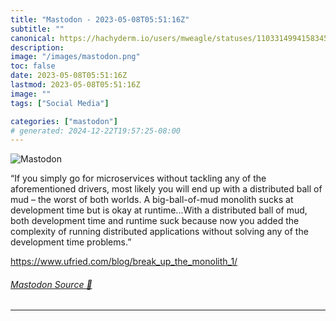 ```yaml
---
title: "Mastodon - 2023-05-08T05:51:16Z"
subtitle: ""
canonical: https://hachyderm.io/users/mweagle/statuses/110331499415834578
description:
image: "/images/mastodon.png"
toc: false
date: 2023-05-08T05:51:16Z
lastmod: 2023-05-08T05:51:16Z
image: ""
tags: ["Social Media"]

categories: ["mastodon"]
# generated: 2024-12-22T19:57:25-08:00
---
```

![Mastodon](/images/mastodon.png)

<p>“If you simply go for microservices without tackling any of the aforementioned drivers, most likely you will end up with a distributed ball of mud – the worst of both worlds. A big-ball-of-mud monolith sucks at development time but is okay at runtime...With a distributed ball of mud, both development time and runtime suck because now you added the complexity of running distributed applications without solving any of the development time problems.”</p><p><a href="https://www.ufried.com/blog/break_up_the_monolith_1/" target="_blank" rel="nofollow noopener noreferrer" translate="no"><span class="invisible">https://www.</span><span class="ellipsis">ufried.com/blog/break_up_the_m</span><span class="invisible">onolith_1/</span></a></p>


###### [Mastodon Source 🐘](https://hachyderm.io/@mweagle/110331499415834578)

___
